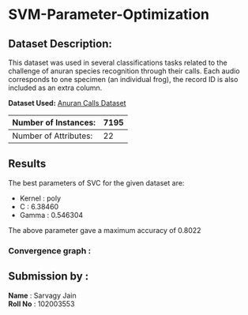 # SVM-Parameter-Optimization

## Dataset Description:
This dataset was used in several classifications tasks related to the challenge of anuran species recognition through their calls. Each audio corresponds to one specimen (an individual frog), the record ID is also included as an extra column.

**Dataset Used:** [Anuran Calls Dataset](https://archive.ics.uci.edu/ml/datasets/Anuran+Calls+%28MFCCs%29)

| Number of Instances:  | 7195 |
|-----------------------|--------|
| Number of Attributes: |  22   |


## Results

The best parameters of SVC for the given dataset are:
- Kernel : poly
- C : 6.38460 
- Gamma : 0.546304    

The above parameter gave a maximum accuracy of 0.8022

### Convergence graph  : 




## Submission by :
**Name** : Sarvagy Jain
<br>
**Roll No** : 102003553


